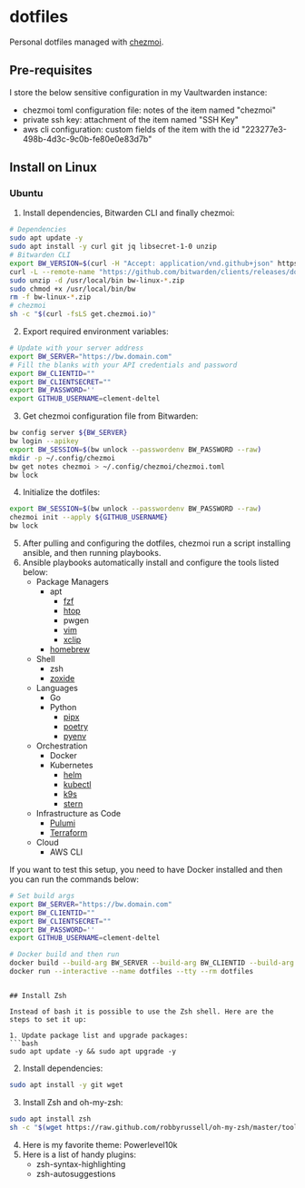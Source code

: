 # dotfiles

Personal dotfiles managed with [chezmoi][1].

## Pre-requisites

I store the below sensitive configuration in my Vaultwarden instance:

 - chezmoi toml configuration file: notes of the item named "chezmoi"
 - private ssh key: attachment of the item named "SSH Key"
 - aws cli configuration: custom fields of the item with the id "223277e3-498b-4d3c-9c0b-fe80e0e83d7b"

## Install on Linux

### Ubuntu

1. Install dependencies, Bitwarden CLI and finally chezmoi:
```bash
# Dependencies
sudo apt update -y
sudo apt install -y curl git jq libsecret-1-0 unzip
# Bitwarden CLI
export BW_VERSION=$(curl -H "Accept: application/vnd.github+json" https://api.github.com/repos/bitwarden/clients/releases | jq  -r 'sort_by(.published_at) | reverse | .[].name | select( index("CLI") )' | sed "s:.*CLI v::" | head -n 1)
curl -L --remote-name "https://github.com/bitwarden/clients/releases/download/cli-v${BW_VERSION}/bw-linux-${BW_VERSION}.zip"
sudo unzip -d /usr/local/bin bw-linux-*.zip
sudo chmod +x /usr/local/bin/bw
rm -f bw-linux-*.zip
# chezmoi
sh -c "$(curl -fsLS get.chezmoi.io)"
```

2. Export required environment variables:
```bash
# Update with your server address
export BW_SERVER="https://bw.domain.com"
# Fill the blanks with your API credentials and password
export BW_CLIENTID=""
export BW_CLIENTSECRET=""
export BW_PASSWORD=''
export GITHUB_USERNAME=clement-deltel
```

3. Get chezmoi configuration file from Bitwarden:
```bash
bw config server ${BW_SERVER}
bw login --apikey
export BW_SESSION=$(bw unlock --passwordenv BW_PASSWORD --raw)
mkdir -p ~/.config/chezmoi
bw get notes chezmoi > ~/.config/chezmoi/chezmoi.toml
bw lock
```

4. Initialize the dotfiles:
```bash
export BW_SESSION=$(bw unlock --passwordenv BW_PASSWORD --raw)
chezmoi init --apply ${GITHUB_USERNAME}
bw lock
```

5. After pulling and configuring the dotfiles, chezmoi run a script installing ansible, and then running playbooks.
6. Ansible playbooks automatically install and configure the tools listed below:
    - Package Managers
      - apt
        - [fzf][2]
        - [htop][3]
        - pwgen
        - [vim][4]
        - [xclip][5]
      - [homebrew][6]
    - Shell
      - zsh
      - [zoxide][7]
    - Languages
      - Go
      - Python
        - [pipx][8]
        - [poetry][9]
        - [pyenv][10]
    - Orchestration
      - Docker
      - Kubernetes
        - [helm][11]
        - [kubectl][12]
        - [k9s][13]
        - [stern][14]
    - Infrastructure as Code
      - [Pulumi][15]
      - [Terraform][16]
    - Cloud
      - AWS CLI

If you want to test this setup, you need to have Docker installed and then you can run the commands below:
```bash
# Set build args
export BW_SERVER="https://bw.domain.com"
export BW_CLIENTID=""
export BW_CLIENTSECRET=""
export BW_PASSWORD=''
export GITHUB_USERNAME=clement-deltel

# Docker build and then run
docker build --build-arg BW_SERVER --build-arg BW_CLIENTID --build-arg BW_CLIENTSECRET --build-arg BW_PASSWORD --build-arg GITHUB_USERNAME --file docker/linux/Dockerfile --tag dotfiles docker/linux/
docker run --interactive --name dotfiles --tty --rm dotfiles
```
```

## Install Zsh

Instead of bash it is possible to use the Zsh shell. Here are the steps to set it up:

1. Update package list and upgrade packages:
```bash
sudo apt update -y && sudo apt upgrade -y
```

2. Install dependencies:
```bash
sudo apt install -y git wget
```

3. Install Zsh and oh-my-zsh:
```bash
sudo apt install zsh
sh -c "$(wget https://raw.github.com/robbyrussell/oh-my-zsh/master/tools/install.sh -O -)"
```

4. Here is my favorite theme: Powerlevel10k
5. Here is a list of handy plugins:
   - zsh-syntax-highlighting
   - zsh-autosuggestions

[1]:https://www.chezmoi.io
[2]:https://github.com/junegunn/fzf
[3]:https://github.com/htop-dev/htop
[4]:https://github.com/vim/vim
[5]:https://github.com/astrand/xclip
[6]:https://github.com/Homebrew/brew
[7]:https://github.com/ajeetdsouza/zoxide
[8]:https://github.com/pypa/pipx
[9]:https://github.com/python-poetry/poetry
[10]:https://github.com/pyenv/pyenv
[11]:https://github.com/helm/helm
[12]:https://github.com/kubernetes/kubectl
[13]:https://github.com/derailed/k9s
[14]:https://github.com/stern/stern
[15]:https://github.com/pulumi/pulumi
[16]:https://github.com/hashicorp/terraform
